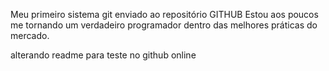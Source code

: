 Meu primeiro sistema git enviado ao repositório GITHUB
Estou aos poucos me tornando um verdadeiro programador dentro das melhores práticas do mercado. 

alterando readme para teste no github online